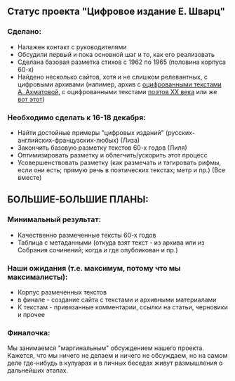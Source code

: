 ## Статус проекта "Цифровое издание Е. Шварц"
### Сделано:
* Налажен контакт с руководителями
* Обсудили первый и пока основной шаг и то, как его реализовать
* Сделана базовая разметка стихов с 1962 по 1965 (половина корпуса 60-х)
* Найдено несколько сайтов, хотя и не слишком релевантных, с цифровыми архивами (напимер, архив с [оцифрованными текстами А. Ахматовой](http://akhmatova-rgali.ru/index.php?view=varchive&l=notebooks&u=13-1-116), с оцифрованными текстами [поэтов XX века](http://sologub.literature-archive.ru/ru) или же [вот этот](http://ww1lit.nsms.ox.ac.uk/ww1lit/))
    
    

### Необходимо сделать к 16-18 декабря:
* Найти достойные примеры "цифровых изданий" (русских-английских-французских-любых) (Лиза)
* Закончить базовую разметку текстов 60-х годов (Лиля)
* Оптимизировать разметку и облегчить/ускорить этот процесс
* Усовершенствовать разметку (как размечать и тэгировать рифмы, если они есть; прямую речь в поэтических текстах; метр и пр.) (Все вместе)

## БОЛЬШИЕ-БОЛЬШИЕ ПЛАНЫ:
### Минимальный результат:
* Качественно размеченные тексты 60-х годов
* Таблица с метаданными (откуда взят текст - из архива или из Собрания сочинений; когда и где опубликован и пр.)

### Наши ожидания (т.е. максимум, потому что мы максималисты):
* Корпус размеченных текстов
* в финале - создание сайта с текстами и архивными материалами
* К текстам - привязанные комментарии, ссылки на статьи, черновики и прочее

### Финалочка:
Мы занимаемся "маргинальным" обсуждением нашего проекта. Кажется, что мы ничего не делаем и ничего не обсуждаем, но на самом деле где-нибудь в кулуарах и в личных беседах живут размышления о дальнейших этапах.
